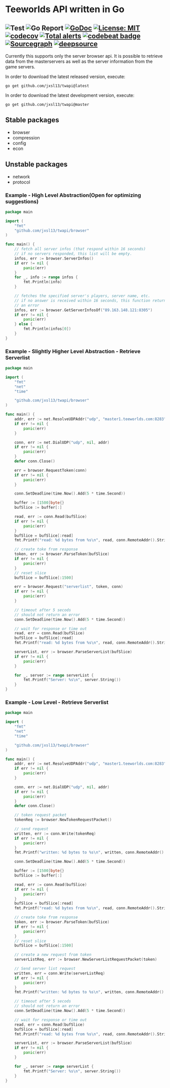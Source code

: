 # Teeworlds API written in Go

## ![Test](https://github.com/jxsl13/twapi/workflows/Test/badge.svg) ![Go Report](https://goreportcard.com/badge/github.com/jxsl13/twapi) [![GoDoc](https://godoc.org/github.com/jxsl13/twapi?status.svg)](https://godoc.org/github.com/jxsl13/twapi) [![License: MIT](https://img.shields.io/badge/License-MIT-blue.svg)](https://opensource.org/licenses/MIT) [![codecov](https://codecov.io/gh/jxsl13/twapi/branch/master/graph/badge.svg)](https://codecov.io/gh/jxsl13/twapi) [![Total alerts](https://img.shields.io/lgtm/alerts/g/jxsl13/twapi.svg?logo=lgtm&logoWidth=18)](https://lgtm.com/projects/g/jxsl13/twapi/alerts/) [![codebeat badge](https://codebeat.co/badges/4b5339f2-93d6-4242-96a6-0372e66a7aaf)](https://codebeat.co/projects/github-com-jxsl13-twapi-master) [![Sourcegraph](https://sourcegraph.com/github.com/jxsl13/twapi/-/badge.svg)](https://sourcegraph.com/github.com/jxsl13/twapi?badge) [![deepsource](https://static.deepsource.io/deepsource-badge-light.svg)](https://deepsource.io/gh/jxsl13/twapi/)

Currently this supports only the server browser api.
It is possible to retrieve data from the masterservers as well as the server information from the game servers.

In order to download the latest released version, execute:

```shell
go get github.com/jxsl13/twapi@latest
```

In order to download the latest development version, execute:

```shell
go get github.com/jxsl13/twapi@master
```

## Stable packages

- browser
- compression
- config
- econ

## Unstable packages

- network
- protocol


### Example - High Level Abstraction(Open for optimizing suggestions)

```Go
package main

import (
    "fmt"
    "github.com/jxsl13/twapi/browser"
)

func main() {
    // fetch all server infos (that respond within 16 seconds)
    // if no servers responded, this list will be empty.
    infos, err := browser.ServerInfos()
    if err != nil {
        panic(err)
    }
    for _, info := range infos {
        fmt.Println(info)
    }

    // fetches the specified server's players, server name, etc.
    // if no answer is received within 16 seconds, this function returns
    // an error
    infos, err := browser.GetServerInfosOf("89.163.148.121:8305")
    if err != nil {
        panic(err)
    } else {
        fmt.Println(infos[0])
    }
}
```

### Example - Slightly Higher Level Abstraction - Retrieve Serverlist

```Go
package main

import (
    "fmt"
    "net"
    "time"

    "github.com/jxsl13/twapi/browser"
)

func main() {
    addr, err := net.ResolveUDPAddr("udp", "master1.teeworlds.com:8283")
    if err != nil {
        panic(err)
    }

    conn, err := net.DialUDP("udp", nil, addr)
    if err != nil {
        panic(err)
    }
    defer conn.Close()

    err = browser.RequestToken(conn)
    if err != nil {
        panic(err)
    }

    conn.SetDeadline(time.Now().Add(5 * time.Second))

    buffer := [1500]byte{}
    bufSlice := buffer[:]

    read, err := conn.Read(bufSlice)
    if err != nil {
        panic(err)
    }
    bufSlice = bufSlice[:read]
    fmt.Printf("read: %d bytes from %s\n", read, conn.RemoteAddr().String())

    // create toke from response
    token, err := browser.ParseToken(bufSlice)
    if err != nil {
        panic(err)
    }
    // reset slice
    bufSlice = bufSlice[:1500]

    err = browser.Request("serverlist", token, conn)
    if err != nil {
        panic(err)
    }

    // timeout after 5 secods
    // should not return an error
    conn.SetDeadline(time.Now().Add(5 * time.Second))

    // wait for response or time out
    read, err = conn.Read(bufSlice)
    bufSlice = bufSlice[:read]
    fmt.Printf("read: %d bytes from %s\n", read, conn.RemoteAddr().String())

    serverList, err := browser.ParseServerList(bufSlice)
    if err != nil {
        panic(err)
    }

    for _, server := range serverList {
        fmt.Printf("Server: %s\n", server.String())
    }
}

```

### Example - Low Level - Retrieve Serverlist

```Go
package main

import (
    "fmt"
    "net"
    "time"

    "github.com/jxsl13/twapi/browser"
)

func main() {
    addr, err := net.ResolveUDPAddr("udp", "master1.teeworlds.com:8283")
    if err != nil {
        panic(err)
    }

    conn, err := net.DialUDP("udp", nil, addr)
    if err != nil {
        panic(err)
    }
    defer conn.Close()

    // token request packet
    tokenReq := browser.NewTokenRequestPacket()

    // send request
    written, err := conn.Write(tokenReq)
    if err != nil {
        panic(err)
    }
    fmt.Printf("written: %d bytes to %s\n", written, conn.RemoteAddr().String())

    conn.SetDeadline(time.Now().Add(5 * time.Second))

    buffer := [1500]byte{}
    bufSlice := buffer[:]

    read, err := conn.Read(bufSlice)
    if err != nil {
        panic(err)
    }
    bufSlice = bufSlice[:read]
    fmt.Printf("read: %d bytes from %s\n", read, conn.RemoteAddr().String())

    // create toke from response
    token, err := browser.ParseToken(bufSlice)
    if err != nil {
        panic(err)
    }
    // reset slice
    bufSlice = bufSlice[:1500]

    // create a new request from token
    serverListReq, err := browser.NewServerListRequestPacket(token)

    // Send server list request
    written, err = conn.Write(serverListReq)
    if err != nil {
        panic(err)
    }
    fmt.Printf("written: %d bytes to %s\n", written, conn.RemoteAddr().String())

    // timeout after 5 secods
    // should not return an error
    conn.SetDeadline(time.Now().Add(5 * time.Second))

    // wait for response or time out
    read, err = conn.Read(bufSlice)
    bufSlice = bufSlice[:read]
    fmt.Printf("read: %d bytes from %s\n", read, conn.RemoteAddr().String())

    serverList, err := browser.ParseServerList(bufSlice)
    if err != nil {
        panic(err)
    }

    for _, server := range serverList {
        fmt.Printf("Server: %s\n", server.String())
    }
}
```
